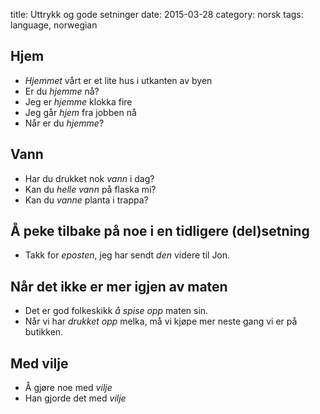 title: Uttrykk og gode setninger
date: 2015-03-28
category: norsk
tags: language, norwegian

## Hjem
- *Hjemmet* vårt er et lite hus i utkanten av byen
- Er du *hjemme* nå?
- Jeg er *hjemme* klokka fire
- Jeg går *hjem* fra jobben nå
- Når er du *hjemme*?

## Vann
- Har du drukket nok *vann* i dag?
- Kan du *helle vann* på flaska mi?
- Kan du *vanne* planta i trappa?

## Å peke tilbake på noe i en tidligere (del)setning
- Takk for *eposten*, jeg har sendt *den* videre til Jon.

## Når det ikke er mer igjen av maten
- Det er god folkeskikk *å spise opp* maten sin.
- Når vi har *drukket opp* melka, må vi kjøpe mer neste gang vi er på butikken.

## Med vilje
- Å gjøre noe med *vilje*
- Han gjorde det med *vilje*
